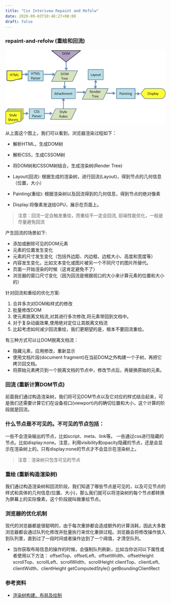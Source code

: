 ```yaml
---
title: "Css Interivew Repaint and Refolw"
date: 2020-09-03T10:48:27+08:00
draft: false
---
```


### repaint-and-refolw (重绘和回流)

![avatar](/images/1.png)

从上面这个图上，我们可以看到，浏览器渲染过程如下：

- 解析HTML，生成DOM树

- 解析CSS，生成CSSOM树

- 将DOM树和CSSOM树结合，生成渲染树(Render Tree)

- Layout(回流): 根据生成的渲染树，进行回流(Layout)，得到节点的几何信息（位置，大小） 

- Painting(重绘): 根据渲染树以及回流得到的几何信息，得到节点的绝对像素

- Display:将像素发送给GPU，展示在页面上。

>注意：回流一定会触发重绘，而重绘不一定会回流, 前端性能优化，一般是尽量避免回流

 产生回流的场景如下: 

- 添加或删除可见的DOM元素
- 元素的位置发生变化
- 元素的尺寸发生变化（包括外边距、内边框、边框大小、高度和宽度等）
- 内容发生变化，比如文本变化或图片被另一个不同尺寸的图片所替代。
- 页面一开始渲染的时候（这肯定避免不了）
- 浏览器的窗口尺寸变化（因为回流是根据视口的大小来计算元素的位置和大小的）


针对回流和重绘的优化方案:

1. 合并多次对DOM和样式的修改
2. 批量修改DOM
3. 使元素脱离文档流,对其进行多次修改,将元素带回到文档中。
4. 对于复杂动画效果,使用绝对定位让其脱离文档流
5. 比起考虑如何减少回流重绘，我们更期望的是，根本不要回流重绘。

有三种方式可以让DOM脱离文档流：

  - 隐藏元素，应用修改，重新显示
  - 使用文档片段(document fragment)在当前DOM之外构建一个子树，再把它拷贝回文档。
  - 将原始元素拷贝到一个脱离文档的节点中，修改节点后，再替换原始的元素。

### 回流 (重新计算DOM节点)

前面我们通过构造渲染树，我们将可见DOM节点以及它对应的样式结合起来，可是我们还需要计算它们在设备视口(viewport)内的确切位置和大小，这个计算的阶段就是回流。


### 什么节点是不可见的。不可见的节点包括：

一些不会渲染输出的节点，比如script、meta、link等。
一些通过css进行隐藏的节点。比如display:none。注意，利用visibility和opacity隐藏的节点，还是会显示在渲染树上的。只有display:none的节点才不会显示在渲染树上。

> 注意：渲染树只包含可见的节点


### 重绘 (重新构造渲染树)

我们通过构造渲染树和回流阶段，我们知道了哪些节点是可见的，以及可见节点的样式和具体的几何信息(位置、大小)，那么我们就可以将渲染树的每个节点都转换为屏幕上的实际像素，这个阶段就叫做重绘节点。


### 浏览器的优化机制

现代的浏览器都是很聪明的，由于每次重排都会造成额外的计算消耗，因此大多数浏览器都会通过队列化修改并批量执行来优化重排过程。浏览器会将修改操作放入到队列里，直到过了一段时间或者操作达到了一个阈值，才清空队列。

- 当你获取布局信息的操作的时候，会强制队列刷新，比如当你访问以下属性或者使用以下方法：
offsetTop、offsetLeft、offsetWidth、offsetHeight
scrollTop、scrollLeft、scrollWidth、scrollHeight
clientTop、clientLeft、clientWidth、clientHeight
getComputedStyle()
getBoundingClientRect


### 参考资料

- [渲染树构建、布局及绘制](https://developers.google.com/web/fundamentals/performance/critical-rendering-path/render-tree-construction?hl=zh-cn)